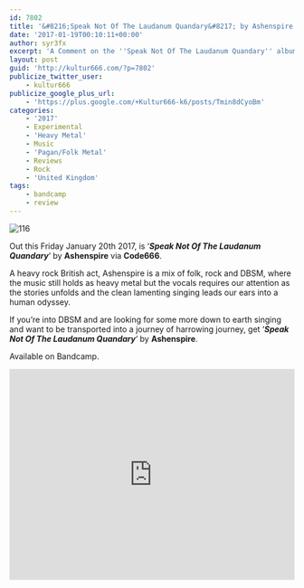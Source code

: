 ```yaml
---
id: 7802
title: '&#8216;Speak Not Of The Laudanum Quandary&#8217; by Ashenspire &#8211; A Comment'
date: '2017-01-19T00:10:11+00:00'
author: syr3fx
excerpt: 'A Comment on the ''Speak Not Of The Laudanum Quandary'' album by Ashenspire (2017).'
layout: post
guid: 'http://kultur666.com/?p=7802'
publicize_twitter_user:
    - kultur666
publicize_google_plus_url:
    - 'https://plus.google.com/+Kultur666-k6/posts/Tmin8dCyoBm'
categories:
    - '2017'
    - Experimental
    - 'Heavy Metal'
    - Music
    - 'Pagan/Folk Metal'
    - Reviews
    - Rock
    - 'United Kingdom'
tags:
    - bandcamp
    - review
---
```


![116](http://localhost:8080/wp-content/uploads/2017/01/116.jpg?w=680)

Out this Friday January 20th 2017, is ‘***Speak Not Of The Laudanum Quandary***‘ by **Ashenspire** via **Code666**.

A heavy rock British act, Ashenspire is a mix of folk, rock and DBSM, where the music still holds as heavy metal but the vocals requires our attention as the stories unfolds and the clean lamenting singing leads our ears into a human odyssey.

If you’re into DBSM and are looking for some more down to earth singing and want to be transported into a journey of harrowing journey, get ‘***Speak Not Of The Laudanum Quandary***‘ by **Ashenspire**.

Available on Bandcamp.

<iframe style="border: 0; width: 100%; height: 373px;" src="https://bandcamp.com/EmbeddedPlayer/album=2640027479/size=large/bgcol=333333/linkcol=e99708/tracklist=false/transparent=true/" seamless></iframe>